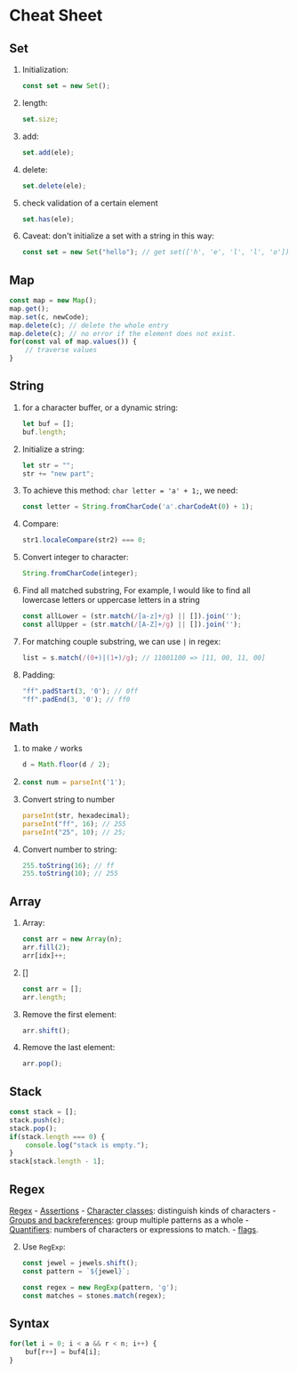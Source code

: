 # Cheat Sheet
## Set
1. Initialization:
    ```javascript
    const set = new Set();
    ```
2. length:
    ```javascript
    set.size;
    ```
3. add:
    ```javascript
    set.add(ele);
    ```
4. delete:
    ```javascript
    set.delete(ele);
    ```
5. check validation of a certain element
    ```javascript
    set.has(ele);
    ```
6. Caveat: don't initialize a set with a string in this way:
    ```javascript
    const set = new Set("hello"); // get set(['h', 'e', 'l', 'l', 'o'])
    ```

## Map

```javascript
const map = new Map();
map.get();
map.set(c, newCode);
map.delete(c); // delete the whole entry
map.delete(c); // no error if the element does not exist.
for(const val of map.values()) {
    // traverse values
}
```


## String
1. for a character buffer, or a dynamic string:
    ```javascript
    let buf = [];
    buf.length;
    ```
2. Initialize a string:
    ```javascript
    let str = "";
    str += "new part";
    ```
3. To achieve this method: `char letter = 'a' + 1;`, we need:
    ```javascript
    const letter = String.fromCharCode('a'.charCodeAt(0) + 1);
    ```
4. Compare:
    ```javascript
    str1.localeCompare(str2) === 0;
    ```
5. Convert integer to character:
    ```javascript
    String.fromCharCode(integer);
    ```
6. Find all matched substring, For example, I would like to find all lowercase letters or uppercase letters in a string
    ```javascript
    const allLower = (str.match(/[a-z]+/g) || []).join('');
    const allUpper = (str.match(/[A-Z]+/g) || []).join('');
    ```
7. For matching couple substring, we can use `|` in regex:
    ```javascript
    list = s.match(/(0+)|(1+)/g); // 11001100 => [11, 00, 11, 00]
    ```
8. Padding:
    ```javascript
    "ff".padStart(3, '0'); // 0ff
    "ff".padEnd(3, '0'); // ff0
    ```

## Math
1. to make `/` works
    ```javascript
    d = Math.floor(d / 2);
    ```
2. 
    ```javascript
    const num = parseInt('1');
    ```
3. Convert string to number
    ```javascript
    parseInt(str, hexadecimal);
    parseInt("ff", 16); // 255
    parseInt("25", 10); // 25;
    ```
4. Convert number to string:
    ```javascript
    255.toString(16); // ff
    255.toString(10); // 255
    ```

## Array
1. Array:
    ```javascript
    const arr = new Array(n);
    arr.fill(2);
    arr[idx]++;
    ```
2. []
    ```javascript
    const arr = [];
    arr.length;
    ```
3. Remove the first element:
    ```javascript
    arr.shift();
    ```
4. Remove the last element:
    ```javascript
    arr.pop();
    ```

## Stack
```javascript
const stack = [];
stack.push(c);
stack.pop();
if(stack.length === 0) {
    console.log("stack is empty.");
}
stack[stack.length - 1];
```

## Regex
[Regex](https://developer.mozilla.org/en-US/docs/Web/JavaScript/Guide/Regular_expressions)
    - [Assertions](https://developer.mozilla.org/en-US/docs/Web/JavaScript/Guide/Regular_expressions/Assertions)
    - [Character classes](https://developer.mozilla.org/en-US/docs/Web/JavaScript/Guide/Regular_expressions/Character_classes): distinguish kinds of characters
    - [Groups and backreferences](https://developer.mozilla.org/en-US/docs/Web/JavaScript/Guide/Regular_expressions/Groups_and_backreferences): group multiple patterns as a whole
    - [Quantifiers](https://developer.mozilla.org/en-US/docs/Web/JavaScript/Guide/Regular_expressions/Quantifiers): numbers of characters or expressions to match.
    - [flags](https://developer.mozilla.org/en-US/docs/Web/JavaScript/Reference/Global_Objects/RegExp/RegExp#parameters).

2. Use `RegExp`:
    ```javascript
    const jewel = jewels.shift();
    const pattern = `${jewel}`;

    const regex = new RegExp(pattern, 'g');
    const matches = stones.match(regex);
    ```

## Syntax
```javascript
for(let i = 0; i < a && r < n; i++) {
    buf[r++] = buf4[i];
}
```